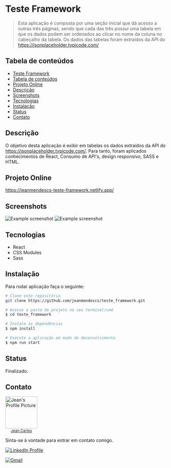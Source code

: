 # Teste Framework

> Esta aplicação é composta por uma seção inicial que dá acesso a outras três páginas, sendo que cada das três possui uma tabela em que os dados podem ser ordenados ao clicar no nome da coluna no cabeçalho da tabela. Os dados das tabelas foram extraídos da API do https://jsonplaceholder.typicode.com/

## Tabela de conteúdos

<!--ts-->

- [Teste Framework](#teste-framework)
- [Tabela de conteúdos](#tabela-de-conteúdos)
- [Projeto Online](#projeto-online)
- [Descrição](#descrição)
- [Screenshots](#screenshots)
- [Tecnologias](#tecnologias)
- [Instalação](#instalação)
- [Status](#status)
- [Contato](#contato)

## Descrição

O objetivo desta aplicação é exibir em tabelas os dados extraídos da API do https://jsonplaceholder.typicode.com/. Para tanto, foram aplicados conhecimentos de React, Consumo de API's, design responsivo, SASS e HTML.

## Projeto Online

https://jeanmendescs-teste-framework.netlify.app/

## Screenshots

![Example screenshot](https://imgur.com/9oMIbGP.jpg)
![Example screenshot](https://imgur.com/Bz3ZoTM.jpg)

## Tecnologias

- React
- CSS Modules
- Sass

## Instalação

Para rodar aplicação faça o seguinte:

```bash
# Clone este repositório
git clone https://github.com/jeanmendescs/teste_framework.git

# Acesse a pasta do projeto no seu terminal/cmd
$ cd teste_framework

# Instale as dependências
$ npm install

# Execute a aplicação em modo de desenvolvimento
$ npm run start
```

## Status

Finalizado.

## Contato

<div style="display:flex">
<a href="https://github.com/jeanmendescs">
 <img height="auto" src="https://avatars3.githubusercontent.com/u/57002849?s=400&u=fff71a8a729144edec9bfd51b2d6dd89af52e00a&v=4" width="100px;" alt="Jean's Profile Picture"/>
 <br />
 <sub style="display:block; text-align:center;"><span >Jean Carlos</span></sub></a> <a href="https://github.com/jeanmendescs" title="Jean's Profile Picture"></a>
</div>

Sinta-se à vontade para entrar em contato comigo.

<div style="display: inline-block;">
<a href="https://www.linkedin.com/in/jean-mendes//"><img src="https://img.shields.io/badge/linkedin-%230077B5.svg?&style=for-the-badge&logo=linkedin&logoColor=white" alt="LinkedIn Profile" ></a>

<a href="mailto:mendes.jean.cs@gmail.com"><img src="https://img.shields.io/badge/gmail-D14836?&style=for-the-badge&logo=gmail&logoColor=white" alt="Gmail" ></a>

</div>
